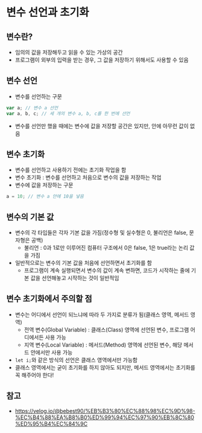 # 변수 선언과 초기화

## 변수란?
- 임의의 값을 저장해두고 읽을 수 있는 가상의 공간
- 프로그램이 외부의 입력을 받는 경우, 그 값을 저장하기 위해서도 사용할 수 있음

## 변수 선언
- 변수를 선언하는 구문
```javascript
var a; // 변수 a 선언
var a, b, c; // 세 개의 변수 a, b, c를 한 번에 선언
```
- 변수를 선언만 했을 때에는 변수에 값을 저장할 공간은 있지만, 안에 아무런 값이 없음

## 변수 초기화
- 변수를 선언하고 사용하기 전에는 초기화 작업을 함
- 변수 초기화 : 변수를 선언하고 처음으로 변수의 값을 저장하는 작업
- 변수에 값을 저장하는 구문
```javascript
a = 10; // 변수 a 안에 10을 넣음
```

## 변수의 기본 값
- 변수의 각 타입들은 각자 기본 값을 가짐(정수형 및 실수형은 0, 불리언은 false, 문자형은 공백)
    - 불리언 : 0과 1로만 이루어진 컴퓨터 구조에서 0은 false, 1은 true라는 논리 값을 가짐
- 일반적으로는 변수의 기본 값을 처음에 선언하면서 초기화를 함
    - 프로그램이 계속 실행되면서 변수의 값이 계속 변하면, 코드가 시작하는 줄에 기본 값을 선언해놓고 시작하는 것이 일반적임

## 변수 초기화에서 주의할 점
- 변수는 어디에서 선언이 되느냐에 따라 두 가지로 분류가 됨(클래스 영역, 메서드 영역)
    - 전역 변수(Global Variable) : 클래스(Class) 영역에 선언된 변수, 프로그램 어디에서든 사용 가능
    - 지역 변수(Local Variable) : 메서드(Method) 영역에 선언된 변수, 해당 메서드 안에서만 사용 가능
- ```let i;```와 같은 방식의 선언은 클래스 영역에서만 가능함
- 클래스 영역에서는 굳이 초기화를 하지 않아도 되지만, 메서드 영역에서는 초기화를 꼭 해주어야 한다!

## 참고
- https://velog.io/@bebest90/%EB%B3%80%EC%88%98%EC%9D%98-%EC%B4%88%EA%B8%B0%ED%99%94%EC%97%90%EB%8C%80%ED%95%B4%EC%84%9C
